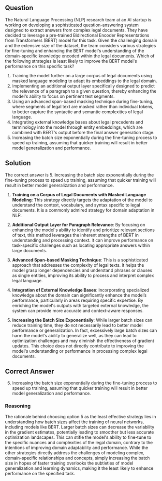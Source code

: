 ## Question
The Natural Language Processing (NLP) research team at an AI startup is working on developing a sophisticated question-answering system designed to extract answers from complex legal documents. They have decided to leverage a pre-trained Bidirectional Encoder Representations from Transformers (BERT) model for this task. Given the challenging domain and the extensive size of the dataset, the team considers various strategies for fine-tuning and enhancing the BERT model's understanding of the domain-specific knowledge encoded within the legal documents. Which of the following strategies is least likely to improve the BERT model's performance on this specific task?

1. Training the model further on a large corpus of legal documents using masked language modeling to adapt its embeddings to the legal domain.
2. Implementing an additional output layer specifically designed to predict the relevance of a paragraph to a given question, thereby enhancing the model's ability to focus on pertinent text segments.
3. Using an advanced span-based masking technique during fine-tuning, where segments of legal text are masked rather than individual tokens, to better capture the syntactic and semantic complexities of legal language.
4. Integrating external knowledge bases about legal precedents and terminology into the model through entity embeddings, which are combined with BERT's output before the final answer generation stage.
5. Increasing the batch size exponentially during the fine-tuning process to speed up training, assuming that quicker training will result in better model generalization and performance.

## Solution

The correct answer is 5. Increasing the batch size exponentially during the fine-tuning process to speed up training, assuming that quicker training will result in better model generalization and performance.

1. **Training on a Corpus of Legal Documents with Masked Language Modeling**: This strategy directly targets the adaptation of the model to understand the context, vocabulary, and syntax specific to legal documents. It is a commonly admired strategy for domain adaptation in NLP.

2. **Additional Output Layer for Paragraph Relevance**: By focusing on enhancing the model's ability to identify and prioritize relevant sections of text, this method leverages the inherent strengths of BERT in understanding and processing context. It can improve performance on task-specific challenges such as locating appropriate answers within large documents.

3. **Advanced Span-based Masking Technique**: This is a sophisticated approach that addresses the complexity of legal texts. It helps the model grasp longer dependencies and understand phrases or clauses as single entities, improving its ability to process and interpret complex legal language.

4. **Integration of External Knowledge Bases**: Incorporating specialized knowledge about the domain can significantly enhance the model’s performance, particularly in areas requiring specific expertise. By enriching the model's outputs with targeted external knowledge, the system can provide more accurate and context-aware responses.

5. **Increasing the Batch Size Exponentially**: While larger batch sizes can reduce training time, they do not necessarily lead to better model performance or generalization. In fact, excessively large batch sizes can harm the model's ability to generalize well, as they can lead to optimization challenges and may diminish the effectiveness of gradient updates. This choice does not directly contribute to improving the model's understanding or performance in processing complex legal documents.

## Correct Answer

5. Increasing the batch size exponentially during the fine-tuning process to speed up training, assuming that quicker training will result in better model generalization and performance.

### Reasoning

The rationale behind choosing option 5 as the least effective strategy lies in understanding how batch sizes affect the training of neural networks, including models like BERT. Larger batch sizes can decrease the variability in the gradient estimates, potentially leading to smoother but less accurate optimization landscapes. This can stifle the model's ability to fine-tune to the specific nuances and complexities of the legal domain, contrary to the intentions of improving domain adaptability and performance. While the other strategies directly address the challenges of modeling complex, domain-specific relationships and concepts, simply increasing the batch size in hopes of faster training overlooks the subtleties of model generalization and learning dynamics, making it the least likely to enhance performance on the specified task.